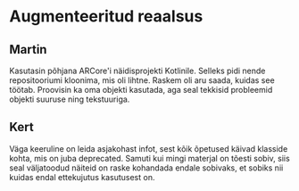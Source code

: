 # Augmenteeritud reaalsus 

## Martin
Kasutasin põhjana ARCore'i näidisprojekti Kotlinile. Selleks pidi nende repositooriumi kloonima, mis oli lihtne.
Raskem oli aru saada, kuidas see töötab. Proovisin ka oma objekti kasutada, aga seal tekkisid probleemid objekti suuruse ning tekstuuriga.

## Kert
Väga keeruline on leida asjakohast infot, sest kõik õpetused käivad klasside kohta, mis on juba deprecated. Samuti kui mingi materjal on tõesti sobiv, siis seal väljatoodud näiteid on raske kohandada endale sobivaks, et sobiks nii kuidas endal ettekujutus kasutusest on.
